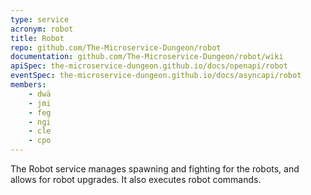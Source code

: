 ```yaml
---
type: service
acronym: robot
title: Robot
repo: github.com/The-Microservice-Dungeon/robot
documentation: github.com/The-Microservice-Dungeon/robot/wiki
apiSpec: the-microservice-dungeon.github.io/docs/openapi/robot
eventSpec: the-microservice-dungeon.github.io/docs/asyncapi/robot
members:
    - dwä
    - jmi
    - feg
    - ngi
    - cle
    - cpo
---
```


The Robot service manages spawning and fighting for the robots, and allows for robot
upgrades. It also executes robot commands.
